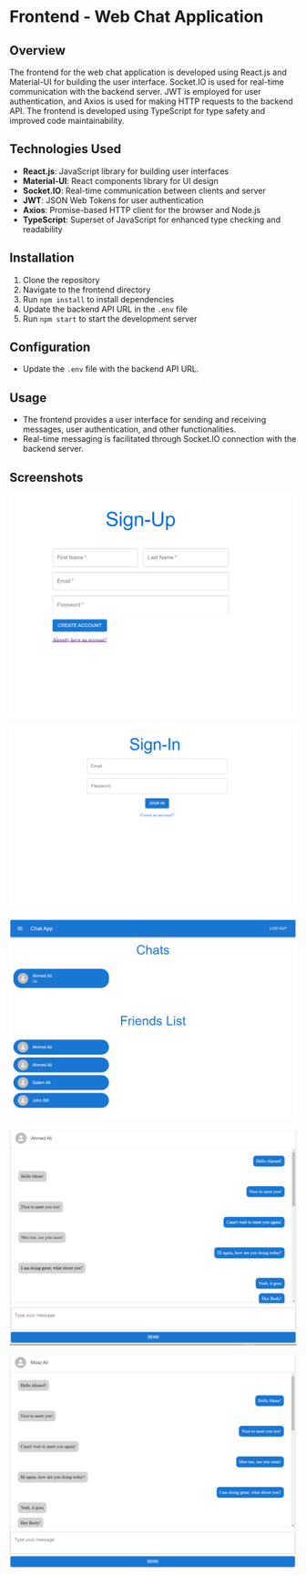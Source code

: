# Frontend - Web Chat Application

## Overview
The frontend for the web chat application is developed using React.js and Material-UI for building the user interface. Socket.IO is used for real-time communication with the backend server. JWT is employed for user authentication, and Axios is used for making HTTP requests to the backend API. The frontend is developed using TypeScript for type safety and improved code maintainability.

## Technologies Used
- **React.js**: JavaScript library for building user interfaces
- **Material-UI**: React components library for UI design
- **Socket.IO**: Real-time communication between clients and server
- **JWT**: JSON Web Tokens for user authentication
- **Axios**: Promise-based HTTP client for the browser and Node.js
- **TypeScript**: Superset of JavaScript for enhanced type checking and readability

## Installation
1. Clone the repository
2. Navigate to the frontend directory
3. Run `npm install` to install dependencies
4. Update the backend API URL in the `.env` file
5. Run `npm start` to start the development server

## Configuration
- Update the `.env` file with the backend API URL.

## Usage
- The frontend provides a user interface for sending and receiving messages, user authentication, and other functionalities.
- Real-time messaging is facilitated through Socket.IO connection with the backend server.

## Screenshots
![Signup](assets/signup.PNG)

![Signin](assets/signin.PNG)

![Home](assets/home.PNG)

![Chat 1](assets/chat_1.PNG)

![Chat 2](assets/chat_2.PNG)
